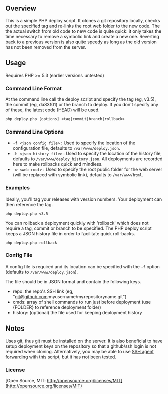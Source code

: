 ## Overview
This is a simple PHP deploy script. It clones a git repository locally, checks out the specified tag and re-links the root web folder to the new code. The the actual switch from old code to new code is quite quick: it only takes the time necessary to remove a symbolic link and create a new one. Reverting back to a previous version is also quite speedy as long as the old version has not been removed from the server.

## Usage
Requires PHP >= 5.3 (earlier versions untested)

### Command Line Format
At the command line call the deploy script and specify the tag (eg, v3.5), the commit (eg, da83f01) or the branch to deploy. If you don't specify any of these, the latest code (HEAD) will be used.

`php deploy.php [options] <tag|commit|branch|rollback>`

### Command Line Options
- `-f <json config file>` : Used to specify the location of the configuration file, defaults to `/var/www/deploy.json`.
- `-h <json history file>` : Used to specify the location of the history file, defaults to `/var/www/deploy_history.json`. All deployments are recorded here to make rollbacks  quick and mindless.
- `-w <web root>` : Used to specify the root public folder for the web server (will be replaced with symbolic link), defaults to `/var/www/html`.

### Examples
Ideally, you'll tag your releases with version numbers. Your deployment can then reference the tag.

`php deploy.php v3.5`

You can rollback a deployment quickly with 'rollback' which does not require a tag, commit or branch to be specified. The PHP deploy script keeps a JSON history file in order to facilitate quick roll-backs.

`php deploy.php rollback`

### Config File
A config file is required and its location can be specified with the `-f` option (defaults to `/var/www/deploy.json`).

The file should be in JSON format and contain the following keys.
- repo: the repo's SSH link (eg, "git@github.com:myusername/myrepositoryname.git")
- cmds: array of shell commands to run just before deployment (use {FOLDER} to reference deployment folder)
- history: (optional) the file used for keeping deployment history

## Notes
Uses git, thus git must be installed on the server. It is also beneficial to have setup deployment keys on the repository so that a github/ssh login is not required when cloning. Alternatively, you may be able to use [SSH agent forwarding](https://help.github.com/articles/using-ssh-agent-forwarding) with this script, but it has not been tested.

### License

[Open Source, MIT: http://opensource.org/licenses/MIT](http://opensource.org/licenses/MIT)

